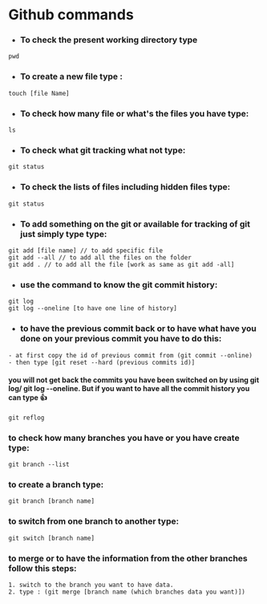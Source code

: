 # Github commands

- ### To check the present working directory type

```
pwd
```

- ### To create a new file type :

```
touch [file Name]
```

- ### To check how many file or what's the files you have type:

```
ls
```

- ### To check what git tracking what not type:

```
git status
```

- ### To check the lists of files including hidden files type:

```
git status
```

- ### To add something on the git or available for tracking of git just simply type type:

```
git add [file name] // to add specific file
git add --all // to add all the files on the folder
git add . // to add all the file [work as same as git add -all]
```

- ### use the command to know the git commit history:

```
git log
git log --oneline [to have one line of history]
```

- ### to have the previous commit back or to have what have you done on your previous commit you have to do this:

```
- at first copy the id of previous commit from (git commit --online)
- then type [git reset --hard (previous commits id)]
```
#### you will not get back the commits you have been switched on by using git log/ git log --oneline. But if you want to have all the commit history you can type 👍
```
git reflog
```
### to check how many branches you have or you have create type: 
```
git branch --list
```
### to create a branch type: 
```
git branch [branch name]
```

### to switch from one branch to another type: 
```
git switch [branch name]
```
### to merge or to have the information from the  other branches follow this steps: 
```
1. switch to the branch you want to have data.
2. type : (git merge [branch name (which branches data you want)])
```

